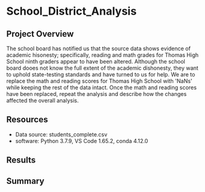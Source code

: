 # School_District_Analysis

## Project Overview

The school board has notified us that the source data shows evidence of academic hisonesty; specifically, reading and math grades for Thomas High School ninth graders appear to have been altered. Although the school board dooes not know the full extent of the academic dishonesty, they want to uphold state-testing standards and have turned to us for help. We are to replace the math and reading scores for Thomas High School with 'NaNs' while keeping the rest of the data intact. Once the math and reading scores have been replaced, repeat the analysis and describe how the changes affected the overall analysis.


## Resources
- Data source: students_complete.csv
- software: Python 3.7.9, VS Code 1.65.2, conda 4.12.0

## Results



## Summary

